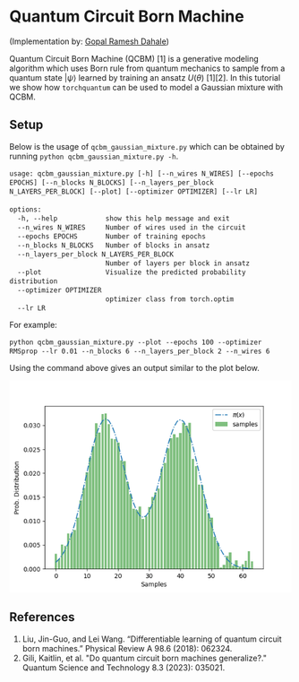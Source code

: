 # Quantum Circuit Born Machine
(Implementation by: [Gopal Ramesh Dahale](https://github.com/Gopal-Dahale))

Quantum Circuit Born Machine (QCBM) [1] is a generative modeling algorithm which uses Born rule from quantum mechanics to sample from a quantum state $|\psi \rangle$ learned by training an ansatz $U(\theta)$ [1][2]. In this tutorial we show how `torchquantum` can be used to model a Gaussian mixture with QCBM.

## Setup

Below is the usage of `qcbm_gaussian_mixture.py` which can be obtained by running `python qcbm_gaussian_mixture.py -h`.

```
usage: qcbm_gaussian_mixture.py [-h] [--n_wires N_WIRES] [--epochs EPOCHS] [--n_blocks N_BLOCKS] [--n_layers_per_block N_LAYERS_PER_BLOCK] [--plot] [--optimizer OPTIMIZER] [--lr LR]

options:
  -h, --help            show this help message and exit
  --n_wires N_WIRES     Number of wires used in the circuit
  --epochs EPOCHS       Number of training epochs
  --n_blocks N_BLOCKS   Number of blocks in ansatz
  --n_layers_per_block N_LAYERS_PER_BLOCK
                        Number of layers per block in ansatz
  --plot                Visualize the predicted probability distribution
  --optimizer OPTIMIZER
                        optimizer class from torch.optim
  --lr LR
```

For example:

```
python qcbm_gaussian_mixture.py --plot --epochs 100 --optimizer RMSprop --lr 0.01 --n_blocks 6 --n_layers_per_block 2 --n_wires 6
```

Using the command above gives an output similar to the plot below.

<p align="center">
<img src ='./assets/sample_output.png' width-500 alt='sample output of QCBM'>
</p>


## References

1. Liu, Jin-Guo, and Lei Wang. “Differentiable learning of quantum circuit born machines.” Physical Review A 98.6 (2018): 062324.
2. Gili, Kaitlin, et al. "Do quantum circuit born machines generalize?." Quantum Science and Technology 8.3 (2023): 035021.